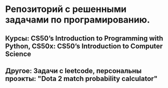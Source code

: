 # Репозиторий с решeнными задачами по програмированию.
## Курсы: CS50’s Introduction to Programming with Python, CS50x: CS50’s Introduction to Computer Science
## Другое: Задачи с leetcode, персональны проэкты: "Dota 2 match probability calculator"
